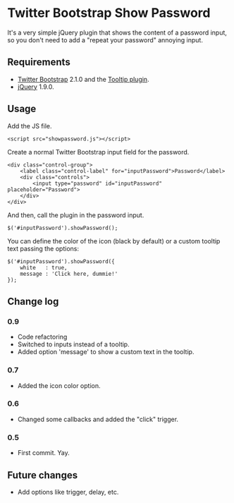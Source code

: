 # Twitter Bootstrap Show Password

It's a very simple jQuery plugin that shows the content of a password input, so you don't need to add a "repeat your password" annoying input.


## Requirements

* [Twitter Bootstrap](http://twitter.github.com/bootstrap/index.html) 2.1.0 and the [Tooltip plugin](http://twitter.github.com/bootstrap/javascript.html#tooltips).
* [jQuery](http://jquery.com) 1.9.0.


## Usage

Add the JS file.

	<script src="showpassword.js"></script>

Create a normal Twitter Bootstrap input field for the password.

	<div class="control-group">
		<label class="control-label" for="inputPassword">Password</label>
		<div class="controls">
			<input type="password" id="inputPassword" placeholder="Password">
		</div>
	</div>

And then, call the plugin in the password input.

	$('#inputPassword').showPassword();

You can define the color of the icon (black by default) or a custom tooltip text passing the options:

	$('#inputPassword').showPassword({
		white	: true,
		message	: 'Click here, dummie!'
	});


## Change log

### 0.9
* Code refactoring
* Switched to inputs instead of a tooltip.
* Added option 'message' to show a custom text in the tooltip.

### 0.7
* Added the icon color option.

### 0.6
* Changed some callbacks and added the "click" trigger.

### 0.5
* First commit. Yay.

## Future changes

* Add options like trigger, delay, etc.
